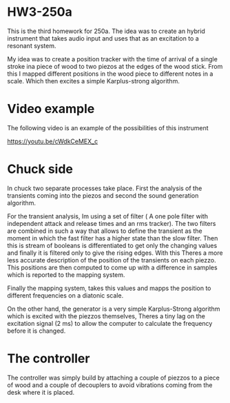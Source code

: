 # HW3-250a

This is the third homework for 250a. The idea was to create an hybrid instrument that takes audio input and uses that as an excitation to a resonant system.

My idea was to create a position tracker with the time of arrival of a single stroke ina piece of wood to two piezos at the edges of the wood stick. From this I mapped different positions in the wood piece to different notes in a scale. Which then excites a simple Karplus-strong algorithm.

# Video example

The following video is an example of the possibilities of this instrument

https://youtu.be/cWdkCeMEX_c

# Chuck side

In chuck two separate processes take place. First the analysis of the transients coming into the piezos and second the sound generation algorithm.

For the transient analysis, Im using a set of filter ( A one pole filter with independent attack and release times and an rms tracker). The two filters are combined in such a way that allows to define the transient as the moment in which the fast filter has a higher state than the slow filter. Then this is stream of booleans is differentiated to get only the changing values and finally it is filtered only to give the rising edges. With this Theres a more less accurate description of the position of the transients on each piezzo. This positions are then computed to come up with a difference in samples which is reported to the mapping system.

Finally the mapping system, takes this values and mapps the position to different frequencies on a diatonic scale.

On the other hand, the generator is a very simple Karplus-Strong algorithm which is excited with the piezzos themselves, Theres a tiny lag on the excitation signal (2 ms) to allow the computer to calculate the frequency before it is changed.

# The controller

The controller was simply build by attaching a couple of piezzos to a piece of wood and a couple of decouplers to avoid vibrations coming from the desk where it is placed.

